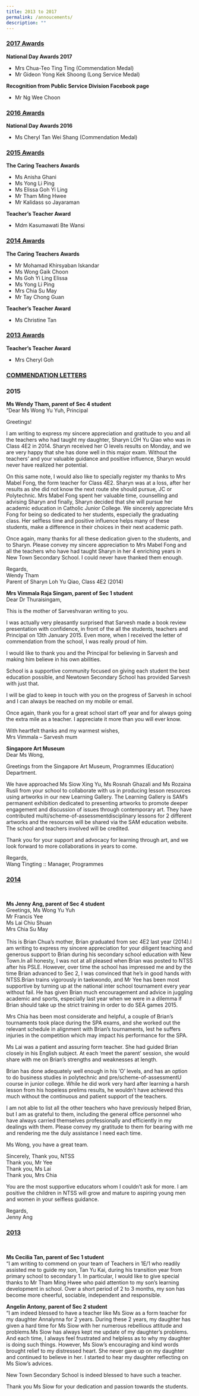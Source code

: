 ```yaml
---
title: 2013 to 2017
permalink: /annoucements/
description: ""
---
```

<h3><u>2017 Awards</u></h3>

**National Day Awards 2017**

* Mrs Chua-Teo Ting Ting (Commendation Medal)
* Mr Gideon Yong Kek Shoong (Long Service Medal)

**Recognition from Public Service Division Facebook page**

* Mr Ng Wee Choon

<h3><u>2016 Awards</u></h3>

**National Day Awards 2016**

* Ms Cheryl Tan Wei Shang (Commendation Medal)

<h3><u>2015 Awards</u></h3>

**The Caring Teachers Awards**

* Ms Anisha Ghani
* Ms Yong Li Ping
* Ms Elissa Goh Yi Ling
* Mr Tham Ming Hwee
* Mr Kalidass so Jayaraman

**Teacher’s Teacher Award**

* Mdm Kasumawati Bte Wansi

<h3><u>2014 Awards</u></h3>

**The Caring Teachers Awards**

* Mr Mohamad Khirsyaban Iskandar
* Ms Wong Gaik Choon
* Ms Goh Yi Ling Elissa
* Ms Yong Li Ping
* Mrs Chia Su May
* Mr Tay Chong Guan

**Teacher’s Teacher Award**

* Ms Christine Tan

<h3><u>2013 Awards</u></h3>

**Teacher’s Teacher Award**

* Mrs Cheryl Goh

<h3><u>COMMENDATION LETTERS</u></h3>

### 2015 <br>
**Ms Wendy Tham, parent of Sec 4 student** <br>
“Dear Ms Wong Yu Yuh, Principal

Greetings!

I am writing to express my sincere appreciation and gratitude to you and all the teachers who had taught my daughter, Sharyn LOH Yu Qiao who was in Class 4E2 in 2014. Sharyn received her O levels results on Monday, and we are very happy that she has done well in this major exam. Without the teachers’ and your valuable guidance and positive influence, Sharyn would never have realized her potential.

On this same note, I would also like to specially register my thanks to Mrs Mabel Fong, the form teacher for Class 4E2. Sharyn was at a loss, after her results as she did not know the next route she should pursue, JC or Polytechnic. Mrs Mabel Fong spent her valuable time, counselling and advising Sharyn and finally, Sharyn decided that she will pursue her academic education in Catholic Junior College. We sincerely appreciate Mrs Fong for being so dedicated to her students, especially the graduating class. Her selfless time and positive influence helps many of these students, make a difference in their choices in their next academic path.

Once again, many thanks for all these dedication given to the students, and to Sharyn. Please convey my sincere appreciation to Mrs Mabel Fong and all the teachers who have had taught Sharyn in her 4 enriching years in New Town Secondary School. I could never have thanked them enough.

Regards, <br>
Wendy Tham<br>
Parent of Sharyn Loh Yu Qiao, Class 4E2 (2014)

**Mrs Vimmala Raja Singam, parent of Sec 1 student**<br>
Dear Dr Thuraisingam,

This is the mother of Sarveshvaran writing to you.

I was actually very pleasantly surprised that Sarvesh made a book review presentation with confidence, in front of the all the students, teachers and Principal on 13th January 2015. Even more, when I received the letter of commendation from the school, I was really proud of him.

I would like to thank you and the Principal for believing in Sarvesh and making him believe in his own abilities.

School is a supportive community focused on giving each student the best education possible, and Newtown Secondary School has provided Sarvesh with just that.

I will be glad to keep in touch with you on the progress of Sarvesh in school and I can always be reached on my mobile or email.

Once again,  thank you for a great school start off year and for always going the extra mile as a teacher. I appreciate it more than you will ever know.

With heartfelt thanks and my warmest wishes, <br>
Mrs Vimmala – Sarvesh mum

**Singapore Art Museum**<br>
Dear Ms Wong,

Greetings from the Singapore Art Museum, Programmes (Education) Department.

We have approached Ms Siow Xing Yu, Ms Rosnah Ghazali and Ms Rozaina Rusli from your school to collaborate with us in producing lesson resources using artworks in our new Learning Gallery. The Learning Gallery is SAM’s permanent exhibition dedicated to presenting artworks to promote deeper engagement and discussion of issues through contemporary art. They have contributed multi/scheme-of-assessmentdisciplinary lessons for 2 different artworks and the resources will be shared via the SAM education website. The school and teachers involved will be credited.

Thank you for your support and advocacy for learning through art, and we look forward to more collaborations in years to come.

Regards,<br>
Wang Tingting :: Manager, Programmes

<h3><u>2014</u></h3><br>

**Ms Jenny Ang, parent of Sec 4 student**<br>
Greetings, Ms Wong Yu Yuh<br>
Mr Francis Yee<br>
Ms Lai Chiu Shuan<br>
Mrs Chia Su May<br><br>This is Brian Chua’s mother, Brian graduated from sec 4E2 last year (2014).I am writing to express my sincere appreciation for your diligent teaching and generous support to Brian during his secondary school education with New Town.In all honesty, I was not at all pleased when Brian was posted to NTSS after his PSLE.  However, over time the school has impressed me and by the time Brian advanced to Sec 2, I was convinced that he’s in good hands with NTSS.Brian trains vigorously in taekwondo, and Mr Yee has been most supportive by turning up at the national inter school tournament every year without fail.  He has given Brian much encouragement and advice in juggling academic and sports, especially last year when we were in a dilemma if Brian should take up the strict training in order to do SEA games 2015.

Mrs Chia has been most considerate and helpful, a couple of Brian’s tournaments took place during the SPA exams, and she worked out the relevant schedule in alignment with Brian’s tournaments, lest he suffers injuries in the competition which may impact his performance for the SPA.

Ms Lai was a patient and assuring form teacher.  She had guided Brian closely in his English subject.  At each ‘meet the parent’ session, she would share with me on Brian’s strengths and weaknesses at length.

Brian has done adequately well enough in his ‘O’ levels, and has an option to do business studies in polytechnic and pre/scheme-of-assessmentU course in junior college.  While he did work very hard after learning a harsh lesson from his hopeless prelims results, he wouldn’t have achieved this much without the continuous and patient support of the teachers.

I am not able to list all the other teachers who have previously helped Brian, but I am as grateful to them, including the general office personnel who have always carried themselves professionally and efficiently in my dealings with them.  Please convey my gratitude to them for bearing with me and rendering me the duly assistance I need each time.

Ms Wong, you have a great team.

Sincerely,
Thank you, NTSS<br>
Thank you, Mr Yee<br>
Thank you, Ms Lai<br>
Thank you, Mrs Chia<br>

You are the most supportive educators whom I couldn’t ask for more.
I am positive the children in NTSS will grow and mature to aspiring young men and women in your selfless guidance.

Regards, <br>
Jenny Ang

<h3><u>2013</u></h3><br>

**Ms Cecilia Tan, parent of Sec 1 student**<br>
“I am writing to commend on your team of Teachers in 1E/1 who readily assisted me to guide my son, Tan Yu Kai, during his transition year from primary school to secondary 1.  In particular, I would like to give special thanks to Mr Tham Ming Hwee who paid attention to my son’s learning development in school.  Over a short period of 2 to 3 months, my son has become more cheerful, sociable, independent and responsible.

**Angelin Antony, parent of Sec 2 student**<br>
“I am indeed blessed to have a teacher like Ms Siow as a form teacher for my daughter Annalynna for 2 years. During these 2 years, my daughter has given a hard time for Ms Siow with her numerous rebellious attitude and problems.Ms Siow has always kept me update of my daughter’s problems. And each time, I always feel frustrated and helpless as to why my daughter is doing such things. However, Ms Siow’s encouraging and kind words brought relief to my distressed heart. She never gave up on my daughter and continued to believe in her. I started to hear my daughter reflecting on Ms Siow’s advices.

New Town Secondary School is indeed blessed to have such a teacher.

Thank you Ms Siow for your dedication and passion towards the students.